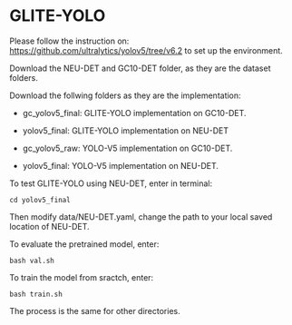 # GLITE-YOLO

Please follow the instruction on: https://github.com/ultralytics/yolov5/tree/v6.2 to set up the environment. 

Download the NEU-DET and GC10-DET folder, as they are the dataset folders.

Download the follwing folders as they are the implementation:

- gc_yolov5_final: GLITE-YOLO implementation on GC10-DET.

- yolov5_final: GLITE-YOLO implementation on NEU-DET

- gc_yolov5_raw: YOLO-V5 implementation on GC10-DET.

- yolov5_final: YOLO-V5 implementation on NEU-DET.


To test GLITE-YOLO using NEU-DET, enter in terminal:

    cd yolov5_final

Then modify data/NEU-DET.yaml, change the path to your local saved location of NEU-DET.

To evaluate the pretrained model, enter:

    bash val.sh 

To train the model from sractch, enter:

    bash train.sh

The process is the same for other directories. 

